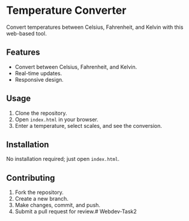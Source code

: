 # Temperature Converter

Convert temperatures between Celsius, Fahrenheit, and Kelvin with this web-based tool.

## Features

- Convert between Celsius, Fahrenheit, and Kelvin.
- Real-time updates.
- Responsive design.

## Usage

1. Clone the repository.
2. Open `index.html` in your browser.
3. Enter a temperature, select scales, and see the conversion.

## Installation

No installation required; just open `index.html`.

## Contributing

1. Fork the repository.
2. Create a new branch.
3. Make changes, commit, and push.
4. Submit a pull request for review.# Webdev-Task2
